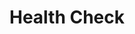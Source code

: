 ---
title: Health Check
excerpt: Health check endpoint to confirm the service is operational.
api:
  file: openapi-(2).json
  operationId: health_check
hidden: false
---